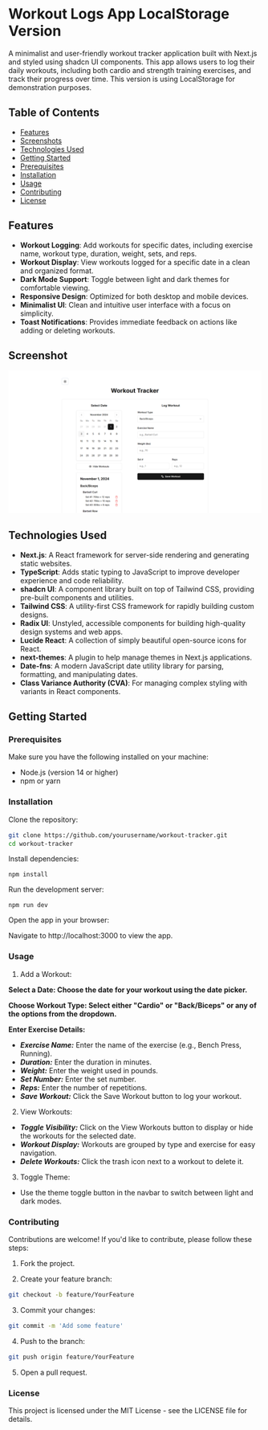 # Workout Logs App LocalStorage Version

A minimalist and user-friendly workout tracker application built with Next.js and styled using shadcn UI components. This app allows users to log their daily workouts, including both cardio and strength training exercises, and track their progress over time. This version is using LocalStorage for demonstration purposes.

## Table of Contents

- [Features](#features)
- [Screenshots](#screenshots)
- [Technologies Used](#technologies-used)
- [Getting Started](#getting-started)
- [Prerequisites](#prerequisites)
- [Installation](#installation)
- [Usage](#usage)
- [Contributing](#contributing)
- [License](#license)

## Features

- **Workout Logging**: Add workouts for specific dates, including exercise name, workout type, duration, weight, sets, and reps.
- **Workout Display**: View workouts logged for a specific date in a clean and organized format.
- **Dark Mode Support**: Toggle between light and dark themes for comfortable viewing.
- **Responsive Design**: Optimized for both desktop and mobile devices.
- **Minimalist UI**: Clean and intuitive user interface with a focus on simplicity.
- **Toast Notifications**: Provides immediate feedback on actions like adding or deleting workouts.

## Screenshot

![Light Mode](./assets/Workout_Logs.png)

## Technologies Used

- **Next.js**: A React framework for server-side rendering and generating static websites.
- **TypeScript**: Adds static typing to JavaScript to improve developer experience and code reliability.
- **shadcn UI**: A component library built on top of Tailwind CSS, providing pre-built components and utilities.
- **Tailwind CSS**: A utility-first CSS framework for rapidly building custom designs.
- **Radix UI**: Unstyled, accessible components for building high-quality design systems and web apps.
- **Lucide React**: A collection of simply beautiful open-source icons for React.
- **next-themes**: A plugin to help manage themes in Next.js applications.
- **Date-fns**: A modern JavaScript date utility library for parsing, formatting, and manipulating dates.
- **Class Variance Authority (CVA)**: For managing complex styling with variants in React components.

## Getting Started

### Prerequisites

Make sure you have the following installed on your machine:

- Node.js (version 14 or higher)
- npm or yarn

### Installation

Clone the repository:

```bash
git clone https://github.com/yourusername/workout-tracker.git
cd workout-tracker
```

Install dependencies:

```
npm install
```

Run the development server:

```
npm run dev
```

Open the app in your browser:

Navigate to http://localhost:3000 to view the app.

### Usage

1. Add a Workout:

**Select a Date: Choose the date for your workout using the date picker.**

**Choose Workout Type: Select either "Cardio" or "Back/Biceps" or any of the options from the dropdown.**

**Enter Exercise Details:**

- **_Exercise Name:_** Enter the name of the exercise (e.g., Bench Press, Running).
- **_Duration:_** Enter the duration in minutes.
- **_Weight:_** Enter the weight used in pounds.
- **_Set Number:_** Enter the set number.
- **_Reps:_** Enter the number of repetitions.
- **_Save Workout:_** Click the Save Workout button to log your workout.

2. View Workouts:

- **_Toggle Visibility:_** Click on the View Workouts button to display or hide the workouts for the selected date.
- **_Workout Display:_** Workouts are grouped by type and exercise for easy navigation.
- **_Delete Workouts:_** Click the trash icon next to a workout to delete it.

3. Toggle Theme:

- Use the theme toggle button in the navbar to switch between light and dark modes.

### Contributing

Contributions are welcome! If you'd like to contribute, please follow these steps:

1. Fork the project.

2. Create your feature branch:

```bash
git checkout -b feature/YourFeature
```

3. Commit your changes:

```bash
git commit -m 'Add some feature'
```

4. Push to the branch:

```bash
git push origin feature/YourFeature
```

5. Open a pull request.

### License

This project is licensed under the MIT License - see the LICENSE file for details.
